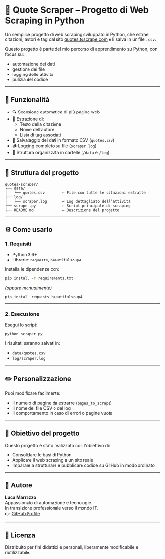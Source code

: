 # 🧠 Quote Scraper – Progetto di Web Scraping in Python

Un semplice progetto di web scraping sviluppato in Python, che estrae citazioni, autori e tag dal sito [quotes.toscrape.com](http://quotes.toscrape.com/) e li salva in un file `.csv`.

Questo progetto è parte del mio percorso di apprendimento su Python, con focus su:
- automazione dei dati
- gestione dei file
- logging delle attività
- pulizia del codice

---

## 🚀 Funzionalità

- 🔍 Scansione automatica di più pagine web
- 📑 Estrazione di:
  - Testo della citazione
  - Nome dell’autore
  - Lista di tag associati
- 💾 Salvataggio dei dati in formato CSV (`quotes.csv`)
- 🪵 Logging completo su file (`scraper.log`)
- 📂 Struttura organizzata in cartelle (`/data` e `/log`)

---

## 📁 Struttura del progetto

```
quotes-scraper/
├── data/
│   └── quotes.csv        ← File con tutte le citazioni estratte
├── log/
│   └── scraper.log       ← Log dettagliato dell’attività
├── scraper.py            ← Script principale di scraping
├── README.md             ← Descrizione del progetto
```

---

## ⚙️ Come usarlo

### 1. Requisiti
- Python 3.6+
- Librerie: `requests`, `beautifulsoup4`

Installa le dipendenze con:

```bash
pip install -r requirements.txt
```

*(oppure manualmente)*

```bash
pip install requests beautifulsoup4
```

---

### 2. Esecuzione

Esegui lo script:

```bash
python scraper.py
```

I risultati saranno salvati in:
- `data/quotes.csv`
- `log/scraper.log`

---

## ✏️ Personalizzazione

Puoi modificare facilmente:
- Il numero di pagine da estrarre (`pages_to_scrape`)
- Il nome del file CSV o del log
- Il comportamento in caso di errori o pagine vuote

---

## 📌 Obiettivo del progetto

Questo progetto è stato realizzato con l'obiettivo di:
- Consolidare le basi di Python
- Applicare il web scraping a un sito reale
- Imparare a strutturare e pubblicare codice su GitHub in modo ordinato

---

## 👤 Autore

**Luca Marrazzo**  
Appassionato di automazione e tecnologie.  
In transizione professionale verso il mondo IT.  
👉 [GitHub Profile](https://github.com/TUOUSERNAME)

---

## 📝 Licenza

Distribuito per fini didattici e personali, liberamente modificabile e riutilizzabile.
